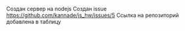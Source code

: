 Создан сервер на nodejs
Создан issue https://github.com/kannade/js_hw/issues/5
Ссылка на репозиторий добавлена в таблицу
